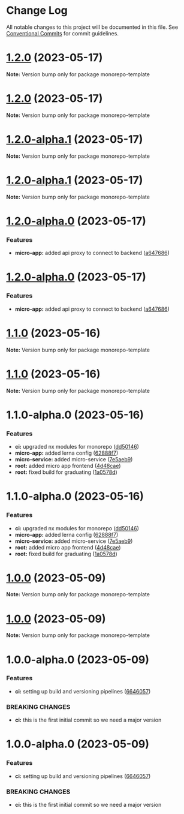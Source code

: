 # Change Log

All notable changes to this project will be documented in this file.
See [Conventional Commits](https://conventionalcommits.org) for commit guidelines.

# [1.2.0](https://github.com/inscriptors/micro-app-template/compare/v1.2.0-alpha.1...v1.2.0) (2023-05-17)

**Note:** Version bump only for package monorepo-template

# [1.2.0](https://github.com/inscriptors/micro-app-template/compare/v1.2.0-alpha.1...v1.2.0) (2023-05-17)

**Note:** Version bump only for package monorepo-template

# [1.2.0-alpha.1](https://github.com/inscriptors/micro-app-template/compare/v1.2.0-alpha.0...v1.2.0-alpha.1) (2023-05-17)

**Note:** Version bump only for package monorepo-template

# [1.2.0-alpha.1](https://github.com/inscriptors/micro-app-template/compare/v1.2.0-alpha.0...v1.2.0-alpha.1) (2023-05-17)

**Note:** Version bump only for package monorepo-template

# [1.2.0-alpha.0](https://github.com/inscriptors/micro-app-template/compare/v1.1.0...v1.2.0-alpha.0) (2023-05-17)

### Features

-   **micro-app:** added api proxy to connect to backend ([a647686](https://github.com/inscriptors/micro-app-template/commit/a6476868d006be820699b87fed76be9f8753ce00))

# [1.2.0-alpha.0](https://github.com/inscriptors/micro-app-template/compare/v1.1.0...v1.2.0-alpha.0) (2023-05-17)

### Features

-   **micro-app:** added api proxy to connect to backend ([a647686](https://github.com/inscriptors/micro-app-template/commit/a6476868d006be820699b87fed76be9f8753ce00))

# [1.1.0](https://github.com/inscriptors/micro-app-template/compare/v1.1.0-alpha.0...v1.1.0) (2023-05-16)

**Note:** Version bump only for package monorepo-template

# [1.1.0](https://github.com/inscriptors/micro-app-template/compare/v1.1.0-alpha.0...v1.1.0) (2023-05-16)

**Note:** Version bump only for package monorepo-template

# 1.1.0-alpha.0 (2023-05-16)

### Features

-   **ci:** upgraded nx modules for monorepo ([dd50146](https://github.com/inscriptors/micro-app-template/commit/dd5014686e876fd94f94c7cc2d86cbe5aa8f468f))
-   **micro-app:** added lerna config ([62888f7](https://github.com/inscriptors/micro-app-template/commit/62888f77bec787ba4182c12bc4a75bf15bfa418b))
-   **micro-service:** added micro-service ([7e5aeb9](https://github.com/inscriptors/micro-app-template/commit/7e5aeb939d39f424f3f4cca75e175574f0fce2c3))
-   **root:** added micro app frontend ([4d48cae](https://github.com/inscriptors/micro-app-template/commit/4d48cae8d433ec8aed441ce7a24427ce57fc0b84))
-   **root:** fixed build for graduating ([1a0578d](https://github.com/inscriptors/micro-app-template/commit/1a0578dd3bc04f382559e58e5a27325a15fbd4bd))

# 1.1.0-alpha.0 (2023-05-16)

### Features

-   **ci:** upgraded nx modules for monorepo ([dd50146](https://github.com/inscriptors/micro-app-template/commit/dd5014686e876fd94f94c7cc2d86cbe5aa8f468f))
-   **micro-app:** added lerna config ([62888f7](https://github.com/inscriptors/micro-app-template/commit/62888f77bec787ba4182c12bc4a75bf15bfa418b))
-   **micro-service:** added micro-service ([7e5aeb9](https://github.com/inscriptors/micro-app-template/commit/7e5aeb939d39f424f3f4cca75e175574f0fce2c3))
-   **root:** added micro app frontend ([4d48cae](https://github.com/inscriptors/micro-app-template/commit/4d48cae8d433ec8aed441ce7a24427ce57fc0b84))
-   **root:** fixed build for graduating ([1a0578d](https://github.com/inscriptors/micro-app-template/commit/1a0578dd3bc04f382559e58e5a27325a15fbd4bd))

# [1.0.0](https://github.com/inscriptors/monorepo-template/compare/v1.0.0-alpha.0...v1.0.0) (2023-05-09)

**Note:** Version bump only for package monorepo-template

# [1.0.0](https://github.com/inscriptors/monorepo-template/compare/v1.0.0-alpha.0...v1.0.0) (2023-05-09)

**Note:** Version bump only for package monorepo-template

# 1.0.0-alpha.0 (2023-05-09)

### Features

-   **ci:** setting up build and versioning pipelines ([6646057](https://github.com/inscriptors/monorepo-template/commit/66460576ba1336d80c0eb5ec0564005f0118a4f9))

### BREAKING CHANGES

-   **ci:** this is the first initial commit so we need a major version

# 1.0.0-alpha.0 (2023-05-09)

### Features

-   **ci:** setting up build and versioning pipelines ([6646057](https://github.com/inscriptors/monorepo-template/commit/66460576ba1336d80c0eb5ec0564005f0118a4f9))

### BREAKING CHANGES

-   **ci:** this is the first initial commit so we need a major version
